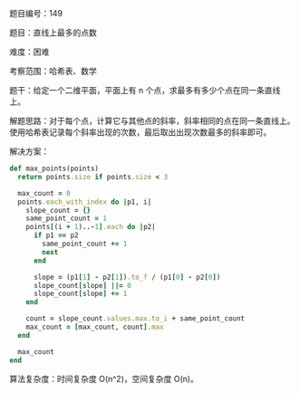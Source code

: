 题目编号：149

题目：直线上最多的点数

难度：困难

考察范围：哈希表、数学

题干：给定一个二维平面，平面上有 n 个点，求最多有多少个点在同一条直线上。

解题思路：对于每个点，计算它与其他点的斜率，斜率相同的点在同一条直线上。使用哈希表记录每个斜率出现的次数，最后取出出现次数最多的斜率即可。

解决方案：

```ruby
def max_points(points)
  return points.size if points.size < 3

  max_count = 0
  points.each_with_index do |p1, i|
    slope_count = {}
    same_point_count = 1
    points[(i + 1)..-1].each do |p2|
      if p1 == p2
        same_point_count += 1
        next
      end

      slope = (p1[1] - p2[1]).to_f / (p1[0] - p2[0])
      slope_count[slope] ||= 0
      slope_count[slope] += 1
    end

    count = slope_count.values.max.to_i + same_point_count
    max_count = [max_count, count].max
  end

  max_count
end
```

算法复杂度：时间复杂度 O(n^2)，空间复杂度 O(n)。